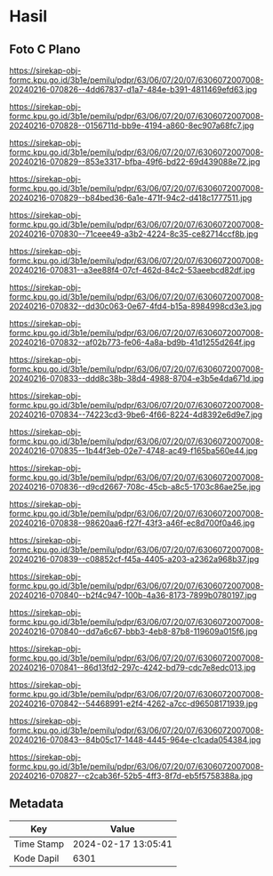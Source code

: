 # Hasil

## Foto C Plano

https://sirekap-obj-formc.kpu.go.id/3b1e/pemilu/pdpr/63/06/07/20/07/6306072007008-20240216-070826--4dd67837-d1a7-484e-b391-4811469efd63.jpg

https://sirekap-obj-formc.kpu.go.id/3b1e/pemilu/pdpr/63/06/07/20/07/6306072007008-20240216-070828--0156711d-bb9e-4194-a860-8ec907a68fc7.jpg

https://sirekap-obj-formc.kpu.go.id/3b1e/pemilu/pdpr/63/06/07/20/07/6306072007008-20240216-070829--853e3317-bfba-49f6-bd22-69d439088e72.jpg

https://sirekap-obj-formc.kpu.go.id/3b1e/pemilu/pdpr/63/06/07/20/07/6306072007008-20240216-070829--b84bed36-6a1e-471f-94c2-d418c1777511.jpg

https://sirekap-obj-formc.kpu.go.id/3b1e/pemilu/pdpr/63/06/07/20/07/6306072007008-20240216-070830--71ceee49-a3b2-4224-8c35-ce82714ccf8b.jpg

https://sirekap-obj-formc.kpu.go.id/3b1e/pemilu/pdpr/63/06/07/20/07/6306072007008-20240216-070831--a3ee88f4-07cf-462d-84c2-53aeebcd82df.jpg

https://sirekap-obj-formc.kpu.go.id/3b1e/pemilu/pdpr/63/06/07/20/07/6306072007008-20240216-070832--dd30c063-0e67-4fd4-b15a-8984998cd3e3.jpg

https://sirekap-obj-formc.kpu.go.id/3b1e/pemilu/pdpr/63/06/07/20/07/6306072007008-20240216-070832--af02b773-fe06-4a8a-bd9b-41d1255d264f.jpg

https://sirekap-obj-formc.kpu.go.id/3b1e/pemilu/pdpr/63/06/07/20/07/6306072007008-20240216-070833--ddd8c38b-38d4-4988-8704-e3b5e4da671d.jpg

https://sirekap-obj-formc.kpu.go.id/3b1e/pemilu/pdpr/63/06/07/20/07/6306072007008-20240216-070834--74223cd3-9be6-4f66-8224-4d8392e6d9e7.jpg

https://sirekap-obj-formc.kpu.go.id/3b1e/pemilu/pdpr/63/06/07/20/07/6306072007008-20240216-070835--1b44f3eb-02e7-4748-ac49-f165ba560e44.jpg

https://sirekap-obj-formc.kpu.go.id/3b1e/pemilu/pdpr/63/06/07/20/07/6306072007008-20240216-070836--d9cd2667-708c-45cb-a8c5-1703c86ae25e.jpg

https://sirekap-obj-formc.kpu.go.id/3b1e/pemilu/pdpr/63/06/07/20/07/6306072007008-20240216-070838--98620aa6-f27f-43f3-a46f-ec8d700f0a46.jpg

https://sirekap-obj-formc.kpu.go.id/3b1e/pemilu/pdpr/63/06/07/20/07/6306072007008-20240216-070839--c08852cf-f45a-4405-a203-a2362a968b37.jpg

https://sirekap-obj-formc.kpu.go.id/3b1e/pemilu/pdpr/63/06/07/20/07/6306072007008-20240216-070840--b2f4c947-100b-4a36-8173-7899b0780197.jpg

https://sirekap-obj-formc.kpu.go.id/3b1e/pemilu/pdpr/63/06/07/20/07/6306072007008-20240216-070840--dd7a6c67-bbb3-4eb8-87b8-119609a015f6.jpg

https://sirekap-obj-formc.kpu.go.id/3b1e/pemilu/pdpr/63/06/07/20/07/6306072007008-20240216-070841--86d13fd2-297c-4242-bd79-cdc7e8edc013.jpg

https://sirekap-obj-formc.kpu.go.id/3b1e/pemilu/pdpr/63/06/07/20/07/6306072007008-20240216-070842--54468991-e2f4-4262-a7cc-d96508171939.jpg

https://sirekap-obj-formc.kpu.go.id/3b1e/pemilu/pdpr/63/06/07/20/07/6306072007008-20240216-070843--84b05c17-1448-4445-964e-c1cada054384.jpg

https://sirekap-obj-formc.kpu.go.id/3b1e/pemilu/pdpr/63/06/07/20/07/6306072007008-20240216-070827--c2cab36f-52b5-4ff3-8f7d-eb5f5758388a.jpg


## Metadata

| Key        | Value               |
| ---------- | ------------------- |
| Time Stamp | 2024-02-17 13:05:41 |
| Kode Dapil | 6301                |



